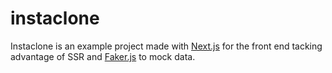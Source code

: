 # instaclone

Instaclone is an example project made with [Next.js](https://nextjs.org/) for the front end tacking advantage of SSR and [Faker.js](https://www.npmjs.com/package/faker) to mock data.

